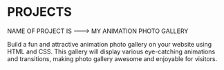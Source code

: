 # PROJECTS
NAME OF PROJECT IS ---> MY ANIMATION PHOTO GALLERY

Build a fun and attractive animation photo gallery on your website using HTML and CSS. This gallery will display various eye-catching animations and transitions, making photo gallery awesome and enjoyable for visitors.
